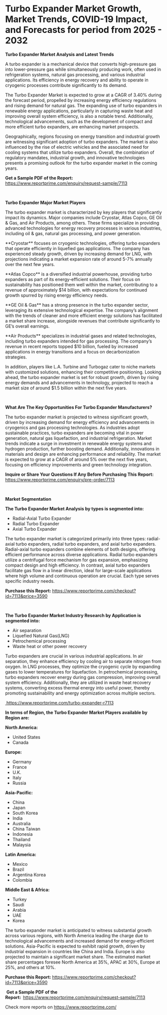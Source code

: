 <p><h1>Turbo Expander Market Growth, Market Trends, COVID-19 Impact, and Forecasts for period from 2025 - 2032</h1></p><p><strong>Turbo Expander Market Analysis and Latest Trends</strong></p>
<p><p>A turbo expander is a mechanical device that converts high-pressure gas into lower-pressure gas while simultaneously producing work, often used in refrigeration systems, natural gas processing, and various industrial applications. Its efficiency in energy recovery and ability to operate in cryogenic processes contribute significantly to its demand.</p><p>The Turbo Expander Market is expected to grow at a CAGR of 3.40% during the forecast period, propelled by increasing energy efficiency regulations and rising demand for natural gas. The expanding use of turbo expanders in renewable energy applications, particularly in capturing waste heat and improving overall system efficiency, is also a notable trend. Additionally, technological advancements, such as the development of compact and more efficient turbo expanders, are enhancing market prospects.</p><p>Geographically, regions focusing on energy transition and industrial growth are witnessing significant adoption of turbo expanders. The market is also influenced by the rise of electric vehicles and the associated need for cooling systems that utilize turbo expanders. Overall, the combination of regulatory mandates, industrial growth, and innovative technologies presents a promising outlook for the turbo expander market in the coming years.</p></p>
<p><strong>Get a Sample PDF of the Report:&nbsp;</strong> <a href="https://www.reportprime.com/enquiry/request-sample/7113?utm_campaign=3498&utm_medium=2&utm_source=Github&utm_content=ia&utm_term=19032025&utm_id=turbo-expander">https://www.reportprime.com/enquiry/request-sample/7113</a></p>
<p>&nbsp;</p>
<p><strong>Turbo Expander Major Market Players</strong></p>
<p><p>The turbo expander market is characterized by key players that significantly impact its dynamics. Major companies include Cryostar, Atlas Copco, GE Oil & Gas, and Air Products, among others. These firms specialize in providing advanced technologies for energy recovery processes in various industries, including oil & gas, natural gas processing, and power generation.</p><p>**Cryostar** focuses on cryogenic technologies, offering turbo expanders that operate efficiently in liquefied gas applications. The company has experienced steady growth, driven by increasing demand for LNG, with projections indicating a market expansion rate of around 5-7% annually over the next few years.</p><p>**Atlas Copco** is a diversified industrial powerhouse, providing turbo expanders as part of its energy-efficient solutions. Their focus on sustainability has positioned them well within the market, contributing to a revenue of approximately $14 billion, with expectations for continued growth spurred by rising energy efficiency needs.</p><p>**GE Oil & Gas** has a strong presence in the turbo expander sector, leveraging its extensive technological expertise. The company’s alignment with the trends of cleaner and more efficient energy solutions has facilitated a market share increase, alongside revenues that contribute significantly to GE’s overall earnings.</p><p>**Air Products** specializes in industrial gases and related technologies, including turbo expanders intended for gas processing. The company’s revenue in recent reports topped $10 billion, fueled by increased applications in energy transitions and a focus on decarbonization strategies.</p><p>In addition, players like L.A. Turbine and Turbogaz cater to niche markets with customized solutions, enhancing their competitive positioning. Looking ahead, the turbo expander market is set for robust growth, driven by rising energy demands and advancements in technology, projected to reach a market size of around $1.5 billion within the next five years.</p></p>
<p>&nbsp;</p>
<p><strong>What Are The Key Opportunities For Turbo Expander Manufacturers?</strong></p>
<p><p>The turbo expander market is projected to witness significant growth, driven by increasing demand for energy efficiency and advancements in cryogenics and gas processing technologies. As industries adopt sustainable practices, turbo expanders are becoming vital in power generation, natural gas liquefaction, and industrial refrigeration. Market trends indicate a surge in investment in renewable energy systems and hydrogen production, further boosting demand. Additionally, innovations in materials and design are enhancing performance and reliability. The market is expected to grow at a CAGR of around 5% over the next five years, focusing on efficiency improvements and green technology integration.</p></p>
<p><strong>Inquire or Share Your Questions If Any Before Purchasing This Report:</strong> <a href="https://www.reportprime.com/enquiry/pre-order/7113?utm_campaign=3498&utm_medium=2&utm_source=Github&utm_content=ia&utm_term=19032025&utm_id=turbo-expander">https://www.reportprime.com/enquiry/pre-order/7113</a></p>
<p>&nbsp;</p>
<p><strong>Market Segmentation</strong></p>
<p><strong>The Turbo Expander Market Analysis by types is segmented into:</strong></p>
<p><ul><li>Radial-Axial Turbo Expander</li><li>Radial Turbo Expander</li><li>Axial Turbo Expander</li></ul></p>
<p><p>The turbo expander market is categorized primarily into three types: radial-axial turbo expanders, radial turbo expanders, and axial turbo expanders. Radial-axial turbo expanders combine elements of both designs, offering efficient performance across diverse applications. Radial turbo expanders utilize a centrifugal force mechanism for gas expansion, emphasizing compact design and high efficiency. In contrast, axial turbo expanders facilitate gas flow in a linear direction, ideal for large-scale applications where high volume and continuous operation are crucial. Each type serves specific industry needs.</p></p>
<p><strong>Purchase this Report:&nbsp;</strong><a href="https://www.reportprime.com/checkout?id=7113&price=3590&utm_campaign=3498&utm_medium=2&utm_source=Github&utm_content=ia&utm_term=19032025&utm_id=turbo-expander">https://www.reportprime.com/checkout?id=7113&price=3590</a></p>
<p>&nbsp;</p>
<p><strong>The Turbo Expander Market Industry Research by Application is segmented into:</strong></p>
<p><ul><li>Air separation</li><li>Liquefied Natural Gas(LNG)</li><li>Petrochemical processing</li><li>Waste heat or other power recovery</li></ul></p>
<p><p>Turbo expanders are crucial in various industrial applications. In air separation, they enhance efficiency by cooling air to separate nitrogen from oxygen. In LNG processes, they optimize the cryogenic cycle by expanding gases to lower temperatures for liquefaction. In petrochemical processing, turbo expanders recover energy during gas compression, improving overall system efficiency. Additionally, they are utilized in waste heat recovery systems, converting excess thermal energy into useful power, thereby promoting sustainability and energy optimization across multiple sectors.</p></p>
<p><a href="https://www.reportprime.com/turbo-expander-r7113?utm_campaign=3498&utm_medium=2&utm_source=Github&utm_content=ia&utm_term=19032025&utm_id=turbo-expander">&nbsp;https://www.reportprime.com/turbo-expander-r7113</a></p>
<p><strong>In terms of Region, the Turbo Expander Market Players available by Region are:</strong></p>
<p>
    <p> <strong> North America: </strong>
        <ul>
            <li>United States</li>
            <li>Canada</li>
        </ul>
        </p> 
    <p> <strong> Europe: </strong>
        <ul>
            <li>Germany</li>
            <li>France</li>
            <li>U.K.</li>
            <li>Italy</li>
            <li>Russia</li>
        </ul>
        </p> 
    <p> <strong> Asia-Pacific: </strong>
        <ul>
            <li>China</li>
            <li>Japan</li>
            <li>South Korea</li>
            <li>India</li>
            <li>Australia</li>
            <li>China Taiwan</li>
            <li>Indonesia</li>
            <li>Thailand</li>
            <li>Malaysia</li>
        </ul>
        </p> 
    <p> <strong> Latin America: </strong>
        <ul>
            <li>Mexico</li>
            <li>Brazil</li>
            <li>Argentina Korea</li>
            <li>Colombia</li>
        </ul>
        </p> 
    <p> <strong> Middle East & Africa: </strong>
        <ul>
            <li>Turkey</li>
            <li>Saudi</li>
            <li>Arabia</li>
            <li>UAE</li>
            <li>Korea</li>
        </ul>
    </p>
    </p>
<p><p>The turbo expander market is anticipated to witness substantial growth across various regions, with North America leading the charge due to technological advancements and increased demand for energy-efficient solutions. Asia-Pacific is expected to exhibit rapid growth, driven by industrial expansion in countries like China and India. Europe is also projected to maintain a significant market share. The estimated market share percentages foresee North America at 35%, APAC at 30%, Europe at 25%, and others at 10%.</p></p>
<p><strong>Purchase this Report: </strong><a href="https://www.reportprime.com/checkout?id=7113&price=3590&utm_campaign=3498&utm_medium=2&utm_source=Github&utm_content=ia&utm_term=19032025&utm_id=turbo-expander">https://www.reportprime.com/checkout?id=7113&price=3590</a></p>
<p>&nbsp;<strong>Get a Sample PDF of the Report:&nbsp;&nbsp;</strong><a href="https://www.reportprime.com/enquiry/request-sample/7113?utm_campaign=3498&utm_medium=2&utm_source=Github&utm_content=ia&utm_term=19032025&utm_id=turbo-expander">https://www.reportprime.com/enquiry/request-sample/7113</a></p>
<p><strong></strong></p>
<p>Check more reports on <a href="https://www.reportprime.com/?utm_campaign=3498&utm_medium=2&utm_source=Github&utm_content=ia&utm_term=19032025&utm_id=turbo-expander">https://www.reportprime.com/</a></p>